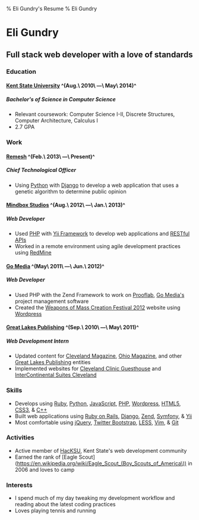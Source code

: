 % Eli Gundry's Resume
% Eli Gundry

# Eli Gundry
## Full stack web developer with a love of standards

### Education

#### [Kent State University](http://www.kent.edu) ^(Aug.\ 2010\ &mdash;\ May\ 2014)^
##### Bachelor's of Science in Computer Science

* Relevant coursework: Computer Science I-II, Discrete Structures, Computer Architecture, Calculus I
* 2.7 GPA

### Work

#### [Remesh](http://reme.sh) ^(Feb.\ 2013\ &mdash;\ Present)^
##### Chief Technological Officer

* Using [Python](http://python.org) with [Django](http://djangoproject.com) to develop a web application that uses a genetic algorithm to determine public opinion

#### [Mindbox Studios](http://mindboxstudios.com) ^(Aug.\ 2012\ &mdash;\ Jan.\ 2013)^
##### Web Developer

* Used [PHP](http://php.net "PHP: Hypertext Preprocessor") with [Yii Framework](http://www.yiiframework.com/) to develop web applications and [RESTful APIs](https://en.wikipedia.org/wiki/Representational_state_transfer)
* Worked in a remote environment using agile development practices using [RedMine](http://www.redmine.org/)

#### [Go Media](http://gomedia.us) ^(May\ 2011\ &mdash;\ Jun.\ 2012)^
##### Web Developer

* Used PHP with the Zend Framework to work on [Prooflab](https://prooflab.us/), [Go Media's](http://gomedia.us) project management software
* Created the [Weapons of Mass Creation Festival 2012](http://2012.wmcfest.com) website using [Wordpress](http://wordpress.org)

#### [Great Lakes Publishing](http://www.glpublishing.com/ME2/Default.asp) ^(Sep.\ 2010\ &mdash;\ May\ 2011)^
##### Web Development Intern

* Updated content for [Cleveland Magazine](http://www.clevelandmagazine.com/ME2/Default.asp), [Ohio Magazine](http://www.ohiomagazine.com/Main/Home.aspx), and other [Great Lakes Publishing](http://www.glpublishing.com/ME2/Default.asp) entities
* Implemented websites for [Cleveland Clinic Guesthouse](http://www.guesthouseclevelandclinic.com/CCGH/ClevelandClinicGuesthouse.aspx) and [InterContinental Suites Cleveland](http://www.intercontinentalsuitescleveland.com/ISC/InterContinentalSuitesCleveland.aspx)

### Skills

* Develops using [Ruby](http://www.ruby-lang.org/en/), [Python](http://www.python.org/), [JavaScript](http://en.wikipedia.org/wiki/JavaScript), [PHP](http://php.net "PHP: Hypertext Preprocessor"), [Wordpress](http://wordpress.org), [HTML5](http://en.wikipedia.org/wiki/HTML5" "HyperText Markup Language"), [CSS3](https://en.wikipedia.org/wiki/Cascading_Style_Sheets "Cascading Style Sheets"), & [C++](https://en.wikipedia.org/wiki/C%2B%2B)
* Built web applications using [Ruby on Rails](http://rubyonrails.org/), [Django](http://djangoproject.com), [Zend](http://framework.zend.com/), [Symfony](http://symfony.com/), & [Yii](http://www.yiiframework.com/)
* Most comfortable using [jQuery](http://jquery.com), [Twitter Bootstrap](http://twitter.github.io/), [LESS](http://lesscss.org), [Vim](http://www.vim.org), & [Git](http://git-scm.com)

### Activities

* Active member of [HacKSU](http://hacksu.cs.kent.edu/), Kent State's web development community
* Earned the rank of [Eagle Scout](https://en.wikipedia.org/wiki/Eagle_Scout_(Boy_Scouts_of_America\)) in 2006 and loves to camp

### Interests

* I spend much of my day tweaking my development workflow and reading about the latest coding practices
* Loves playing tennis and running
